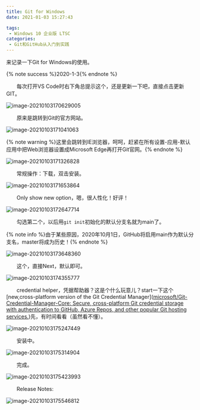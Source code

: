 ```yaml
---
title: Git for Windows
date: 2021-01-03 15:27:43

tags:
 - Windows 10 企业版 LTSC
categories: 
 - Git和GitHub从入门到实践
---
```


来记录一下Git for Windows的使用。

<!--more-->

{% note success %}2020-1-3{% endnote %}

　　每次打开VS Code时右下角总提示这个，还是更新一下吧，直接点击更新GIT。

![image-20210103170629005](https://image.ql-isaac.cn/Git-for-Windows/image-20210103170629005.png)

　　原来是跳转到Git的官方网站。

![image-20210103171041063](https://image.ql-isaac.cn/Git-for-Windows/image-20210103171041063.png)

{% note warning %}这里会跳转到IE浏览器，呵呵，赶紧在所有设置-应用-默认应用中把Web浏览器设置成Microsoft Edge再打开Git官网。{% endnote %}

![image-20210103171326828](https://image.ql-isaac.cn/Git-for-Windows/image-20210103171326828.png)

　　常规操作：下载，双击安装。

![image-20210103171653864](https://image.ql-isaac.cn/Git-for-Windows/image-20210103171653864.png)

　　Only show new option，嗯，很人性化！好评！

![image-20210103172647714](https://image.ql-isaac.cn/Git-for-Windows/image-20210103172647714.png)

　　勾选第二个，以后用`git init`初始化的默认分支名就为main了。

{% note info %}由于某些原因，2020年10月1日，GitHub将启用main作为默认分支名，master将成为历史！{% endnote %}

![image-20210103173648360](https://image.ql-isaac.cn/Git-for-Windows/image-20210103173648360.png)

　　这个，直接Next，默认即可。

![image-20210103174355777](https://image.ql-isaac.cn/Git-for-Windows/image-20210103174355777.png)

　　credential helper，凭据帮助器？这是个什么玩意儿？start一下这个[new,cross-platform version of the Git Credential Manager]([microsoft/Git-Credential-Manager-Core: Secure, cross-platform Git credential storage with authentication to GitHub, Azure Repos, and other popular Git hosting services.](https://github.com/microsoft/Git-Credential-Manager-Core))先，有时间看看（虽然看不懂）。

![image-20210103175247449](https://image.ql-isaac.cn/Git-for-Windows/image-20210103175247449.png)

　　安装中。

![image-20210103175314904](https://image.ql-isaac.cn/Git-for-Windows/image-20210103175314904.png)

　　完成。

![image-20210103175423993](https://image.ql-isaac.cn/Git-for-Windows/image-20210103175423993.png)

　　Release Notes:

![image-20210103175546812](https://image.ql-isaac.cn/Git-for-Windows/image-20210103175546812.png)